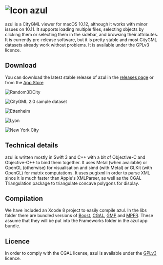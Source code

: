 # ![Icon](https://3d.bk.tudelft.nl/ken/img/azul-small.png) azul

azul is a CityGML viewer for macOS 10.12, although it works with minor issues on 10.11. It supports loading multiple files, selecting objects by clicking them or selecting them in the sidebar, and browsing their attributes. It is currently pre-release software, but it is pretty stable and most CityGML datasets already work without problems. It is available under the GPLv3 licence.

## Download

You can download the latest stable release of azul in the [releases page](https://github.com/tudelft3d/azul/releases) or from the [App Store](https://itunes.apple.com/app/azul/id1173239678?mt=12)

![Random3DCity](https://3d.bk.tudelft.nl/img/2016/azul0.png)

![CityGML 2.0 sample dataset](https://3d.bk.tudelft.nl/img/2016/azul1.png)

![Ettenheim](https://3d.bk.tudelft.nl/img/2016/azul2.png)

![Lyon](https://3d.bk.tudelft.nl/img/2016/azul3.png)

![New York City](https://3d.bk.tudelft.nl/img/2016/azul4.png)

## Technical details

azul is written mostly in Swift 3 and C++ with a bit of Objective-C and Objective-C++ to bind them together. It uses Metal (when available) or OpenGL (otherwise) for visualisation and simd (with Metal) or GLKit (with OpenGL) for matrix computations. It uses pugixml in order to parse XML since it is much faster than Apple's XMLParser, as well as the CGAL Triangulation package to triangulate concave polygons for display.

## Compilation

We have included an Xcode 8 project to easily compile azul. In the libs folder there are bundled versions of [Boost](http://www.boost.org), [CGAL](http://www.cgal.org), [GMP](https://gmplib.org) and [MPFR](http://www.mpfr.org). These assume that they will be put into the Frameworks folder in the azul app bundle.

## Licence

In order to comply with the CGAL license, azul is available under the [GPLv3](https://www.gnu.org/licenses/gpl-3.0.en.html) licence.
